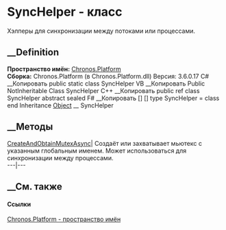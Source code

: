 # SyncHelper - класс
Хэлперы для синхронизации между потоками или процессами.
## __Definition
 **Пространство имён:** [Chronos.Platform](N_Chronos_Platform.htm)  
 **Сборка:** Chronos.Platform (в Chronos.Platform.dll) Версия: 3.6.0.17
C# __Копировать
     public static class SyncHelper
VB __Копировать
     Public NotInheritable Class SyncHelper
C++ __Копировать
     public ref class SyncHelper abstract sealed
F# __Копировать
     [<AbstractClassAttribute>]
    [<SealedAttribute>]
    type SyncHelper = class end
Inheritance
    [Object](https://learn.microsoft.com/dotnet/api/system.object) __ SyncHelper
##  __Методы
[CreateAndObtainMutexAsync](M_Chronos_Platform_SyncHelper_CreateAndObtainMutexAsync.htm)|
Создаёт или захватывает мьютекс с указанным глобальным именем. Может
использоваться для синхронизации между процессами.  
---|---  
## __См. также
#### Ссылки
[Chronos.Platform - пространство имён](N_Chronos_Platform.htm)
